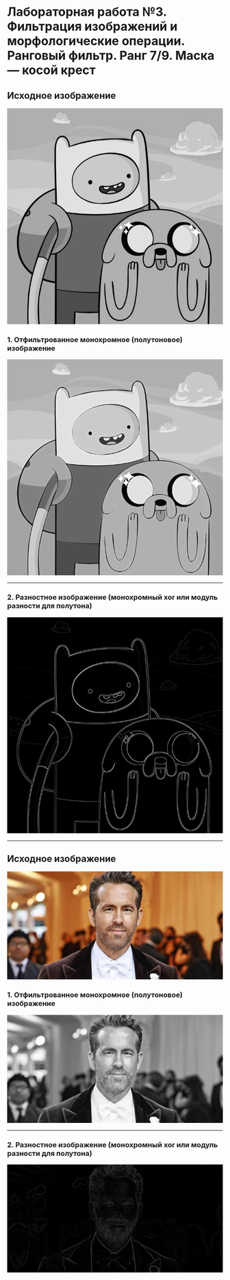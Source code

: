 # Лабораторная работа №3. Фильтрация изображений и морфологические операции. Ранговый фильтр. Ранг 7/9. Маска — косой крест  
## Исходное изображение  
![](image_gray.png)  

### 1. Отфильтрованное монохромное (полутоновое) изображение  
![](filtered_image.png)  

---

### 2. Разностное изображение (монохромный xor или модуль разности для полутона)
![](difference_image.png)  

---

## Исходное изображение  
![](RR.png)  

### 1. Отфильтрованное монохромное (полутоновое) изображение  
![](filtered_RR.png)  

---

### 2. Разностное изображение (монохромный xor или модуль разности для полутона)
![](difference_RR.png)  